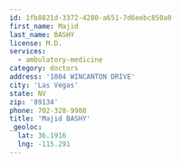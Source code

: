 ```yaml
---
id: 1fb8821d-3372-4280-a651-7d6eebc850a0
first_name: Majid
last_name: BASHY
license: M.D.
services:
  - ambulatory-medicine
category: doctors
address: '1804 WINCANTON DRIVE'
city: 'Las Vegas'
state: NV
zip: '89134'
phone: 702-328-9988
title: 'Majid BASHY'
_geoloc:
  lat: 36.1916
  lng: -115.291
---
```

